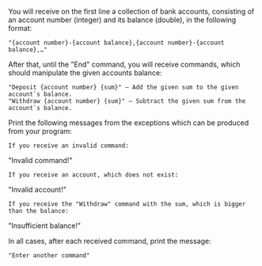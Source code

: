 You will receive on the first line a collection of bank accounts, consisting of an account number (integer) and its balance (double), in the following format:

    "{account number}-{account balance},{account number}-{account balance},…"

 After that, until the "End" command, you will receive commands, which should manipulate the given accounts balance:

	"Deposit {account number} {sum}" – Add the given sum to the given account`s balance. 
	"Withdraw {account number} {sum}" – Subtract the given sum from the account`s balance.

Print the following messages from the exceptions which can be produced from your program:

	If you receive an invalid command:

"Invalid command!"

	If you receive an account, which does not exist:

"Invalid account!"

	If you receive the "Withdraw" command with the sum, which is bigger than the balance:

"Insufficient balance!"

In all cases, after each received command, print the message:

	"Enter another command"
